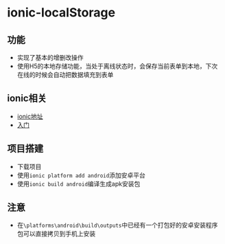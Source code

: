 # ionic-localStorage

## 功能
* 实现了基本的增删改操作
* 使用H5的本地存储功能，当处于离线状态时，会保存当前表单到本地，下次在线的时候会自动把数据填充到表单

## ionic相关
* [ionic地址](http://ionicframework.com/ "ionic官方网站")
* [入门](http://ionicframework.com/getting-started "入门教程")

## 项目搭建
* 下载项目
* 使用```ionic platform add android```添加安卓平台
* 使用```ionic build android```编译生成apk安装包

## 注意
* 在`\platforms\android\build\outputs`中已经有一个打包好的安卓安装程序包可以直接拷贝到手机上安装
